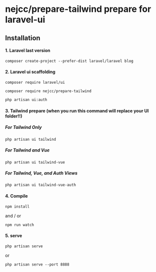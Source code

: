 # nejcc/prepare-tailwind prepare for laravel-ui

## Installation

#### 1. Laravel last version
```
composer create-project --prefer-dist laravel/laravel blog
```
#### 2. Laravel ui scaffolding
```
composer require laravel/ui
```
```
composer require nejcc/prepare-tailwind
```
```
php artisan ui:auth
```
#### 3. Tailwind prepare (when you run this command will replace your UI folder!!)
##### For Tailwind Only
```
php artisan ui tailwind
```

##### For Tailwind and Vue
```
php artisan ui tailwind-vue
```

##### For Tailwind, Vue, and Auth Views
```
php artisan ui tailwind-vue-auth
```

#### 4. Compile

```
npm install
```
and / or
```
npm run watch
```

#### 5. serve

```
php artisan serve
```
or
```
php artisan serve --port 8888
```
